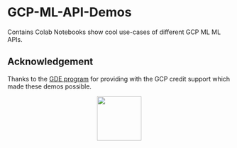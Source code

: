 # GCP-ML-API-Demos
Contains Colab Notebooks show cool use-cases of different GCP ML ML APIs.

## Acknowledgement
Thanks to the [GDE program](https://developers.google.com/programs/experts/) for providing with the GCP credit support which made these demos possible. 

<div align="center"><img src="https://i.ibb.co/ZXtwJjV/Webp-net-resizeimage.png" width="100" height="100"></img></div>
